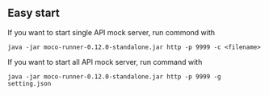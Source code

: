 ## Easy start
If you want to start single API mock server, run commond with 

`java -jar moco-runner-0.12.0-standalone.jar http -p 9999 -c <filename>`

If you want to start all API mock server, run command with

`java -jar moco-runner-0.12.0-standalone.jar http -p 9999 -g setting.json`